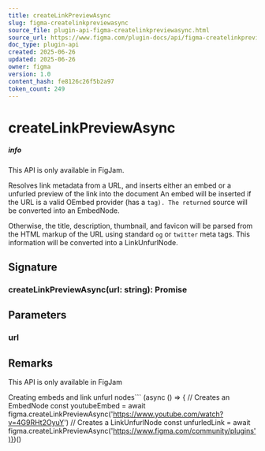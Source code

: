 ```yaml
---
title: createLinkPreviewAsync
slug: figma-createlinkpreviewasync
source_file: plugin-api-figma-createlinkpreviewasync.html
source_url: https://www.figma.com/plugin-docs/api/figma-createlinkpreviewasync/
doc_type: plugin-api
created: 2025-06-26
updated: 2025-06-26
owner: figma
version: 1.0
content_hash: fe8126c26f5b2a97
token_count: 249
---
```

# createLinkPreviewAsync

##### info

This API is only available in FigJam.

Resolves link metadata from a URL, and inserts either an embed or a unfurled preview of the link into the document
An embed will be inserted if the URL is a valid OEmbed provider (has a `` tag). The returned `` source will be converted into an EmbedNode.

Otherwise, the title, description, thumbnail, and favicon will be parsed from the HTML markup of the URL using standard `og` or `twitter` meta tags. This information will be converted into a LinkUnfurlNode.

## Signature

### createLinkPreviewAsync(url: string): Promise

## Parameters

### url

## Remarks

This API is only available in FigJam

Creating embeds and link unfurl nodes```
(async () => { // Creates an EmbedNode const youtubeEmbed = await figma.createLinkPreviewAsync('https://www.youtube.com/watch?v=4G9RHt2OyuY') // Creates a LinkUnfurlNode const unfurledLink = await figma.createLinkPreviewAsync('https://www.figma.com/community/plugins')})()
```